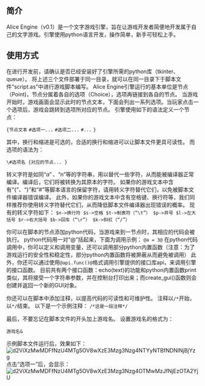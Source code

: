 ##  简介

Alice Engine（v0.1）是一个文字游戏引擎，旨在让游戏开发者简便地开发属于自己的文字游戏。引擎使用python语言开发，操作简单，新手可轻松上手。

## 使用方式

在进行开发前，请确认是否已经安装好了引擎所需的python库（tkinter、queue）。
将上述三个文件部署于同一目录，就可以在同一目录下于脚本文件“script.as”中进行游戏脚本编写。
Alice Engine引擎运行的基本单位是节点（Point)，节点分属着各自的选项（Choice），选项再链接到各自的节点。
当游戏开始时，游戏画面会显示此时的节点文本，下面会列出一系列选项。当玩家点击一个选项后，游戏会跳转到选项所对应的节点。
引擎使用如下的语法定义一个节点：

`{节点文本`
`#选项一...`
`#选项二...`
`#...`
`}`

其中，换行和缩进是可选的，合适的换行和缩进可以让脚本文件更具可读性。
而选项的语法为：

`\#选项名
{对应的节点...
}`

转义字符是如同“$a”、“$n”等的字符串，用以替代一些字符，从而能被编译器正常编译。编译后，它们将被转换为其原本的字符。
如果你的游戏文本中含有“{”、“}”和“#”等脚本语言的保留字符，请用转义字符替代它们，以免被脚本文件编译器错误编译。
此外，如果你的游戏文本中含有空格键、换行符等，我们同样推荐你使用转义字符替代它们，从而降低脚本文件编译器出现错误的概率。
现有的转义字符如下：
`$n->换行符
$s->空格
$t->制表符（“\t”）
$p->井号
$l->左大括号
$r->右大括号
$b->回车（“\r”）
$k->斜杠（“/”）`

你可以在脚本的节点添加python代码，当游戏来到一节点时，其相应的代码会被执行。
python代码用一对“@”括起来，下面为调用示例：
`@a = 3@`
在python代码调用中，你可以定义和调用变量，还可以调用部分python内置函数（注意：为了游戏运行的安全性和稳定性，部分python内置函数将被屏蔽从而避免被调用）
此外，你还可以通过使用`@api.func()@`格式调用引擎提供的接口库api，来调用引擎的接口函数。
目前共有两个接口函数：echo(text)的功能和python内置函数print类似，其将接受一个字符串参数，并在控制台打印出来；而create_gui()函数则会创建并返回一个新的GUI对象。

你还可以在脚本中添加注释，以提高代码的可读性和可维护性。
注释以`/*`开始，以`*/`结束。
以下是一个示例注释：
`/*这是一段注释*/`

最后，不要忘记在脚本文件的开头加上游戏名。
设置游戏名的格式为：

`游戏名&`

示例脚本文件运行后，效果如下：
![d2ViXzMwMDFfNzU4MTg5OV8wXzE3Mzg3Nzg4NTYyNTBfNDNlNjBjYzg](https://github.com/user-attachments/assets/a84f1a88-648a-453a-8b80-2fad4ac434df)
点击“选项一”后，会显示：
![d2ViXzMwMDFfNzU4MTg5OV8wXzE3Mzg3Nzg4OTMwMzJfNjEzOTA2YjU](https://github.com/user-attachments/assets/c1cc9519-00e8-4e44-acb0-48ae9c8d4fe5)
